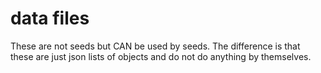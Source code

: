 # data files

These are not seeds but CAN be used by seeds.
The difference is that these are just json lists of objects and do not do anything by themselves.

